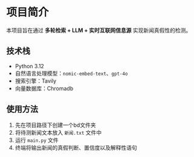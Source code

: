 # 项目简介

本项目旨在通过 **多轮检索 + LLM + 实时互联网信息源** 实现新闻真假性的检测。

## 技术栈

- Python 3.12  
- 自然语言处理模型：`nomic-embed-text`、`gpt-4o`  
- 搜索引擎：Tavily  
- 向量数据库：Chromadb 

## 使用方法

1. 先在项目路径下创建一个bd文件夹 
2. 将待测新闻文本放入 `新闻.txt` 文件中  
3. 运行 `main.py` 文件  
4. 终端将输出新闻的真假判断、置信度以及解释性语句
